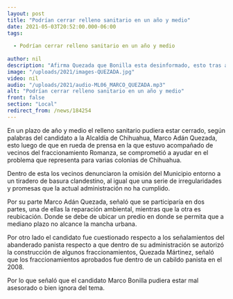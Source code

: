 ```yaml
---
layout: post
title: "Podrían cerrar relleno sanitario en un año y medio"
date: 2021-05-03T20:52:00.000-06:00
tags:
  
  - Podrían cerrar relleno sanitario en un año y medio
  
author: nil
description: "Afirma Quezada que Bonilla esta desinformado, esto tras acusarlo de que su administración autorizó construcción de fraccionamientos."
image: "/uploads/2021/images-QUEZADA.jpg"
video: nil
audio: "/uploads/2021/audio-ML06_MARCO_QUEZADA.mp3"
alt: "Podrían cerrar relleno sanitario en un año y medio"
front: false
section: "Local"
redirect_from: /news/184254
---
```


En un plazo de año y medio el relleno sanitario pudiera estar cerrado, según palabras del candidato a la Alcaldía de Chihuahua, Marco Adán Quezada, esto luego de que en rueda de prensa en la que estuvo acompañado de vecinos del fraccionamiento Romanza, se comprometió a ayudar en el problema que representa para varias colonias de Chihuahua.

Dentro de esta los vecinos denunciaron la omisión del Municipio entorno a un tiradero de basura clandestino, al igual que una serie de irregularidades y promesas que la actual administración no ha cumplido.

Por su parte Marco Adán Quezada, señaló que se participaría en dos partes, una de ellas la reparación ambiental, mientras que la otra es reubicación. Donde se debe de ubicar un predio en donde se permita que a mediano plazo no alcance la mancha urbana.

Por otro lado el candidato fue cuestionado respecto a los señalamientos del abanderado panista respecto a que dentro de su administración se autorizó la construcción de algunos fraccionamientos, Quezada Mártinez, señaló que los fraccionamientos aprobados fue dentro de un cabildo panista en el 2008.

Por lo que señaló que el candidato Marco Bonilla pudiera estar mal asesorado o bien ignora del tema.
